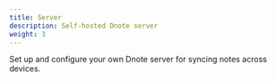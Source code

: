 ```yaml
---
title: Server
description: Self-hosted Dnote server
weight: 3
---
```


Set up and configure your own Dnote server for syncing notes across devices.
